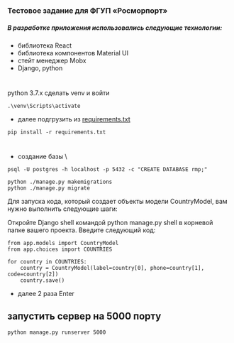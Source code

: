 ### Тестовое задание для ФГУП «Росморпорт»

##### В разработке приложения использовались следующие технологии:
- библиотека React
- библиотека компонентов Material UI
- стейт менеджер Mobx
- Django, python

# 
python 3.7.x
сделать venv и войти

```shell
.\venv\Scripts\activate
```


- далее подгрузить из  [requirements.txt](requirements.txt)
```shell
pip install -r requirements.txt
```
#
- создание базы \
```shell
psql -U postgres -h localhost -p 5432 -c "CREATE DATABASE rmp;"
```

```shell
python ./manage.py makemigrations
python ./manage.py migrate 
```

Для запуска кода, который создает объекты модели CountryModel, вам нужно выполнить следующие шаги:

Откройте Django shell командой python manage.py shell в корневой папке вашего проекта.
Введите следующий код:

```
from app.models import CountryModel
from app.choices import COUNTRIES

for country in COUNTRIES:
    country = CountryModel(label=country[0], phone=country[1], code=country[2])
    country.save()
```

- далее 2 раза Enter
## запустить сервер на 5000 порту
```shell
python manage.py runserver 5000
```